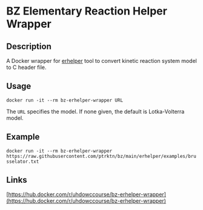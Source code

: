 # BZ Elementary Reaction Helper Wrapper

## Description

A Docker wrapper for
[erhelper](https://github.com/ptrktn/bz/tree/main/erhelper) tool to
convert kinetic reaction system model to C header file.

## Usage

`docker run -it --rm bz-erhelper-wrapper URL`

The `URL` specifies the model. If none given, the default is
Lotka-Volterra model.

## Example

`docker run -it --rm bz-erhelper-wrapper https://raw.githubusercontent.com/ptrktn/bz/main/erhelper/examples/brusselator.txt`

## Links

[https://hub.docker.com/r/uhdowccourse/bz-erhelper-wrapper](https://hub.docker.com/r/uhdowccourse/bz-erhelper-wrapper)




